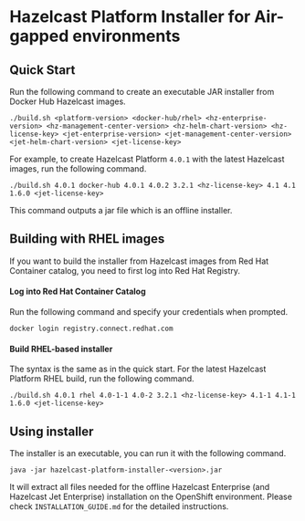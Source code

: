 # Hazelcast Platform Installer for Air-gapped environments

## Quick Start

Run the following command to create an executable JAR installer from Docker Hub Hazelcast images.

	./build.sh <platform-version> <docker-hub/rhel> <hz-enterprise-version> <hz-management-center-version> <hz-helm-chart-version> <hz-license-key> <jet-enterprise-version> <jet-management-center-version> <jet-helm-chart-version> <jet-license-key>

For example, to create Hazelcast Platform `4.0.1` with the latest Hazelcast images, run the following command.

	./build.sh 4.0.1 docker-hub 4.0.1 4.0.2 3.2.1 <hz-license-key> 4.1 4.1 1.6.0 <jet-license-key>

This command outputs a jar file which is an offline installer.

## Building with RHEL images

If you want to build the installer from Hazelcast images from Red Hat Container catalog, you need to first log into Red Hat Registry.

#### Log into Red Hat Container Catalog

Run the following command and specify your credentials when prompted.

	docker login registry.connect.redhat.com

#### Build RHEL-based installer

The syntax is the same as in the quick start. For the latest Hazelcast Platform RHEL build, run the following command.

	./build.sh 4.0.1 rhel 4.0-1-1 4.0-2 3.2.1 <hz-license-key> 4.1-1 4.1-1 1.6.0 <jet-license-key>

## Using installer

The installer is an executable, you can run it with the following command.

	java -jar hazelcast-platform-installer-<version>.jar

It will extract all files needed for the offline Hazelcast Enterprise (and Hazelcast Jet Enterprise) installation on the OpenShift environment. Please check `INSTALLATION_GUIDE.md` for the detailed instructions.
